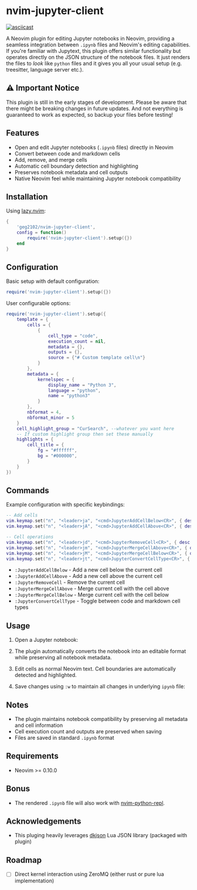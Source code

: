 # nvim-jupyter-client
[![asciicast](https://asciinema.org/a/x9usnBgPpL8AcmgaG3vOk5qrG.svg)](https://asciinema.org/a/x9usnBgPpL8AcmgaG3vOk5qrG)

A Neovim plugin for editing Jupyter notebooks in Neovim, providing a seamless
integration between `.ipynb` files and Neovim's editing capabilities.
If you're familiar with Jupytext, this plugin offers similar functionality but
operates directly on the JSON structure of the notebook files. It just renders
the files to *look* like `python` files and it gives you all your usual setup
(e.g. treesitter, language server etc.).

## ⚠️ Important Notice
This plugin is still in the early stages of development. Please be aware that
there might be breaking changes in future updates. And not everything is
guaranteed to work as expected, so backup your files before testing! 

## Features

- Open and edit Jupyter notebooks (`.ipynb` files) directly in Neovim
- Convert between code and markdown cells
- Add, remove, and merge cells
- Automatic cell boundary detection and highlighting
- Preserves notebook metadata and cell outputs
- Native Neovim feel while maintaining Jupyter notebook compatibility

## Installation
Using [lazy.nvim](https://github.com/folke/lazy.nvim):

```lua
{
    'geg2102/nvim-jupyter-client',
    config = function()
        require('nvim-jupyter-client').setup({})
    end
}
```

## Configuration

Basic setup with default configuration:

```lua
require('nvim-jupyter-client').setup({})
```

User configurable options:

```lua
require('nvim-jupyter-client').setup({
    template = {
        cells = {
            {
                cell_type = "code",
                execution_count = nil,
                metadata = {},
                outputs = {},
                source = {"# Custom template cell\n"}
            }
        },
        metadata = {
            kernelspec = {
                display_name = "Python 3",
                language = "python",
                name = "python3"
            }
        },
        nbformat = 4,
        nbformat_minor = 5
    }
    cell_highlight_group = "CurSearch", --whatever you want here
    -- If custom highlight group then set these manually
    highlights = {
        cell_title = {
            fg = "#ffffff",
            bg = "#000000",
        }
    }
})
```

## Commands

Example configuration with specific keybindings:

```lua
-- Add cells
vim.keymap.set("n", "<leader>ja", "<cmd>JupyterAddCellBelow<CR>", { desc = "Add Jupyter cell below" })
vim.keymap.set("n", "<leader>jA", "<cmd>JupyterAddCellAbove<CR>", { desc = "Add Jupyter cell above" })

-- Cell operations
vim.keymap.set("n", "<leader>jd", "<cmd>JupyterRemoveCell<CR>", { desc = "Remove current Jupyter cell" })
vim.keymap.set("n", "<leader>jm", "<cmd>JupyterMergeCellAbove<CR>", { desc = "Merge with cell above" })
vim.keymap.set("n", "<leader>jM", "<cmd>JupyterMergeCellBelow<CR>", { desc = "Merge with cell below" })
vim.keymap.set("n", "<leader>jt", "<cmd>JupyterConvertCellType<CR>", { desc = "Convert cell type (code/markdown)" })
```


- `:JupyterAddCellBelow` - Add a new cell below the current cell
- `:JupyterAddCellAbove` - Add a new cell above the current cell
- `:JupyterRemoveCell` - Remove the current cell
- `:JupyterMergeCellAbove` - Merge current cell with the cell above
- `:JupyterMergeCellBelow` - Merge current cell with the cell below
- `:JupyterConvertCellType` - Toggle between code and markdown cell types

## Usage

1. Open a Jupyter notebook:

2. The plugin automatically converts the notebook into an editable format while preserving all notebook metadata.

3. Edit cells as normal Neovim text. Cell boundaries are automatically detected and highlighted.

4. Save changes using `:w` to maintain all changes in underlying `ipynb` file:

## Notes

- The plugin maintains notebook compatibility by preserving all metadata and cell information
- Cell execution count and outputs are preserved when saving
- Files are saved in standard `.ipynb` format

## Requirements

- Neovim >= 0.10.0

## Bonus 

- The rendered `.ipynb` file will also work with [nvim-python-repl](https://github.com/geg2102/nvim-python-repl). 

## Acknowledgements
- This pluging heavily leverages [dkjson](https://github.com/LuaDist/dkjson) Lua JSON library (packaged with plugin)

## Roadmap
- [ ] Direct kernel interaction using ZeroMQ (either rust or pure lua implementation)
